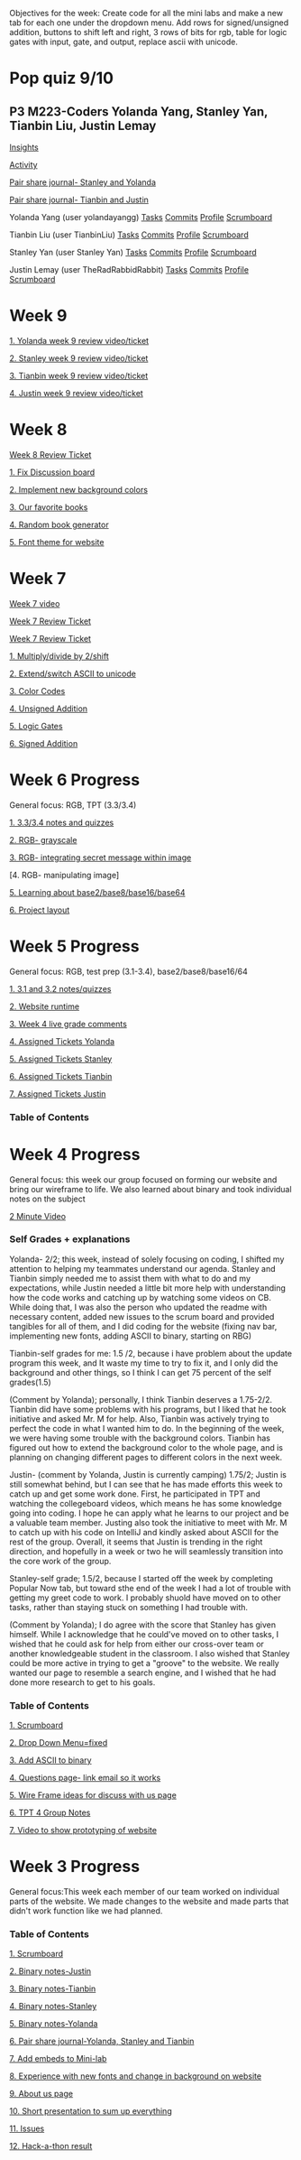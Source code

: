 Objectives for the week: Create code for all the mini labs and make a new tab for each one under the dropdown menu. Add rows for signed/unsigned addition, buttons to shift left and right, 3 rows of bits for rgb, table for logic gates with input, gate, and output, replace ascii with unicode.
<h1>Pop quiz 9/10</h1>
<h2>P3 M223-Coders Yolanda Yang, Stanley Yan, Tianbin Liu, Justin Lemay</h2>

[Insights](https://github.com/yolandayangg/flask_portfolio/pulse) 

[Activity](https://github.com/yolandayangg/flask_portfolio/graphs/contributors)

[Pair share journal- Stanley and Yolanda](https://docs.google.com/document/d/1VqkTr3uP8m7yMC01Ngiqay7hRKexQC2j_Ss2TpSUAMQ/edit?usp=sharing) 

[Pair share journal- Tianbin and Justin](https://docs.google.com/document/d/1jXt1_mOIhUU3PqdA9ylZIMYBEAuJzhF5u4mN17iYH-0/edit?usp=sharing)

Yolanda Yang (user yolandayangg) [Tasks](https://github.com/yolandayangg/flask_portfolio/issues) [Commits](https://github.com/yolandayangg/flask_portfolio/commits?author=yolandayangg) [Profile](https://github.com/yolandayangg) [Scrumboard](https://github.com/yolandayangg/flask_portfolio/projects/1?card_filter_query=assignee%3A+assignee%3A)

Tianbin Liu (user TianbinLiu) [Tasks](https://github.com/TianbinLiu/flask_portfolio/issues) [Commits](https://github.com/yolandayangg/flask_portfolio/commits?author=TianbinLiu) [Profile](https://github.com/TianbinLiu) [Scrumboard](https://github.com/yolandayangg/flask_portfolio/projects/1?card_filter_query=assignee%3Atianbinliu)

Stanley Yan (user Stanley Yan) [Tasks](https://github.com/yolandayangg/flask_portfolio/issues/assigned/Stanleyy03840) [Commits](https://github.com/yolandayangg/flask_portfolio/commits?author=Stanleyy03840) [Profile](https://github.com/Stanleyy03840) [Scrumboard](https://github.com/yolandayangg/flask_portfolio/projects/1?card_filter_query=assignee%3Astanleyy03840)

Justin Lemay (user TheRadRabbidRabbit) [Tasks](https://github.com/TianbinLiu/flask_portfolio/issues) [Commits](https://github.com/yolandayangg/flask_portfolio/commits?author=TheRadRabbidRabbit) [Profile](https://github.com/TheRadRabbidRabbit) [Scrumboard](https://github.com/yolandayangg/flask_portfolio/projects/1?card_filter_query=assignee%3Atheradrabbidrabbit)

<h1>Week 9</h1>

[1. Yolanda week 9 review video/ticket](https://github.com/yolandayangg/m223coders/issues/15)

[2. Stanley week 9 review video/ticket](https://github.com/yolandayangg/m223coders/issues/16)

[3. Tianbin week 9 review video/ticket](https://github.com/yolandayangg/m223coders/issues/14)

[4. Justin week 9 review video/ticket](https://github.com/yolandayangg/m223coders/issues/17)

<h1>Week 8</h1>

[Week 8 Review Ticket](https://github.com/yolandayangg/m223coders/issues/10)

[1. Fix Discussion board](https://github.com/yolandayangg/m223coders/issues/5)

[2. Implement new background colors](https://github.com/yolandayangg/m223coders/issues/8)

[3. Our favorite books](https://github.com/yolandayangg/m223coders/issues/7)

[4. Random book generator](https://github.com/yolandayangg/m223coders/issues/6)

[5. Font theme for website](https://github.com/yolandayangg/m223coders/issues/3)

<h1>Week 7</h1>

[Week 7 video](https://www.youtube.com/watch?v=X28wPS4vO10&feature=youtu.be)

[Week 7 Review Ticket](https://github.com/yolandayangg/flask_portfolio/issues/56)

[Week 7 Review Ticket](https://github.com/yolandayangg/flask_portfolio/issues/56)

[1. Multiply/divide by 2/shift](https://github.com/yolandayangg/flask_portfolio/issues/48)

[2. Extend/switch ASCII to unicode](https://github.com/yolandayangg/flask_portfolio/issues/52)

[3. Color Codes](https://github.com/yolandayangg/flask_portfolio/issues/51)

[4. Unsigned Addition](https://github.com/yolandayangg/flask_portfolio/issues/50)

[5. Logic Gates](https://github.com/yolandayangg/flask_portfolio/issues/53)

[6. Signed Addition](https://github.com/yolandayangg/flask_portfolio/issues/49) 

<h1>Week 6 Progress</h1>
General focus: RGB, TPT (3.3/3.4)

[1. 3.3/3.4 notes and quizzes](https://github.com/yolandayangg/flask_portfolio/issues/45)

[2. RGB- grayscale](https://github.com/yolandayangg/flask_portfolio/issues/38)

[3. RGB- integrating secret message within image](https://github.com/yolandayangg/flask_portfolio/issues/45) 

[4. RGB- manipulating image]

[5. Learning about base2/base8/base16/base64](https://docs.google.com/document/d/1KD1BIqaWoBsD48YYa9w8Wri7Nm3j-ngzZ26PQ9Mjqnw/edit)

[6. Project layout](https://docs.google.com/document/d/1Cl5AXjKMr7H9Ecaykdiq1W0RUENM2siBh5_4wGeSQI4/edit?usp=sharing)

<h1>Week 5 Progress</h1>
General focus: RGB, test prep (3.1-3.4), base2/base8/base16/64

[1. 3.1 and 3.2 notes/quizzes](https://github.com/yolandayangg/flask_portfolio/issues/41)

[2. Website runtime](https://github.com/yolandayangg/flask_portfolio/issues/25)

[3. Week 4 live grade comments](https://github.com/yolandayangg/flask_portfolio/issues/33) 

[4. Assigned Tickets Yolanda](https://github.com/yolandayangg/flask_portfolio/issues/assigned/yolandayangg)

[5. Assigned Tickets Stanley](https://github.com/yolandayangg/flask_portfolio/issues/assigned/Stanleyy03840)

[6. Assigned Tickets Tianbin](https://github.com/yolandayangg/flask_portfolio/issues/assigned/TianbinLiu)

[7. Assigned Tickets Justin](https://github.com/yolandayangg/flask_portfolio/issues/assigned/TheRadRabbidRabbit)
<h3>Table of Contents<h3/>
<h1>Week 4 Progress</h1>
General focus: this week our group focused on forming our website and bring our wireframe to life. We also learned about binary and took individual notes on the subject

[2 Minute Video](https://www.youtube.com/watch?v=i4MmoiRzv40)

<h3>Self Grades + explanations</h3>

Yolanda- 2/2; this week, instead of solely focusing on coding, I shifted my attention to helping my teammates understand our agenda. Stanley and Tianbin simply needed me to assist them with what to do and my expectations, while Justin needed a little bit more help with understanding how the code works and catching up by watching some videos on CB. While doing that, I was also the person who updated the readme with necessary content, added new issues to the scrum board and provided tangibles for all of them, and I did coding for the website (fixing nav bar, implementing new fonts, adding ASCII to binary, starting on RBG)

Tianbin-self grades for me: 1.5 /2, because i have problem about the update program this week, and It waste my time to try to fix it, and I only did the background and other things, so I think I can get 75 percent of the self grades(1.5)

(Comment by Yolanda); personally, I think Tianbin deserves a 1.75-2/2. Tianbin did have some problems with his programs, but I liked that he took initiative and asked Mr. M for help. Also, Tianbin was actively trying to perfect the code in what I wanted him to do. In the beginning of the week, we were having some trouble with the background colors. Tianbin has figured out how to extend the background color to the whole page, and is planning on changing different pages to different colors in the next week.

Justin- (comment by Yolanda, Justin is currently camping) 1.75/2; Justin is still somewhat behind, but I can see that he has made efforts this week to catch up and get some work done. First, he participated in TPT and watching the collegeboard videos, which means he has some knowledge going into coding. I hope he can apply what he learns to our project and be a valuable team member. Justing also took the initiative to meet with Mr. M to catch up with his code on IntelliJ and kindly asked about ASCII for the rest of the group. Overall, it seems that Justin is trending in the right direction, and hopefully in a week or two he will seamlessly transition into the core work of the group.

Stanley-self grade; 1.5/2, because I started off the week by completing Popular Now tab, but toward sthe end of the week I had a lot of trouble with getting my greet code to work. I probably shuold have moved on to other tasks, rather than staying stuck on something I had trouble with.

(Comment by Yolanda); I do agree with the score that Stanley has given himself. While I acknowledge that he could've moved on to other tasks, I wished that he could ask for help from either our cross-over team or another knowledgeable student in the classroom. I also wished that Stanley could be more active in trying to get a "groove" to the website. We really wanted our page to resemble a search engine, and I wished that he had done more research to get to his goals.

<h3>Table of Contents</h3>

[1. Scrumboard](https://github.com/yolandayangg/flask_portfolio/projects/1)

[2. Drop Down Menu=fixed](https://github.com/yolandayangg/flask_portfolio/issues/30)

[3. Add ASCII to binary](https://github.com/yolandayangg/flask_portfolio/issues/34)

[4. Questions page- link email so it works](https://github.com/yolandayangg/flask_portfolio/issues/24)

[5. Wire Frame ideas for discuss with us page](https://docs.google.com/drawings/d/1Sp0YN99QvGS2AanVSLYb9-U9Q9XCanWRzjxUPoNbzPY/edit?usp=sharing) 

[6. TPT 4 Group Notes](https://docs.google.com/document/d/1zeBIflt-fmx4ESYYfs3T0tMNLCM3c_Shx7uDU78FRkE/edit?usp=sharing)

[7. Video to show prototyping of website](https://github.com/yolandayangg/flask_portfolio/issues/25)

<h1>Week 3 Progress</h1>
General focus:This week each member of our team worked on individual parts of the website. We made changes to the website and made parts that didn't work function like we had planned.
<h3>Table of Contents</h3>

[1. Scrumboard](https://github.com/yolandayangg/flask_portfolio/projects/1)

[2. Binary notes-Justin](https://docs.google.com/document/d/1-CbXjcedDSxMuHECOvv7dvF_tcjbSF0LtGk_NMxmy2w/edit?usp=sharing)

[3. Binary notes-Tianbin](https://docs.google.com/document/d/1eOz0QMawSIe8ViSo3b6fR6LdZRAmMDKshRM_cRA0Ch4/edit?usp=sharing)

[4. Binary notes-Stanley](https://docs.google.com/document/d/1iLSGaSGQ2lFVq5InfgJbE6u6p0w_IpodkqXK8_BVClI/edit?usp=sharing)

[5. Binary notes-Yolanda](https://docs.google.com/document/d/10EvycQrFUT_EgIYDN1qOvUQcC0J9ivYZeZfBbqQlH-o/edit)

[6. Pair share journal-Yolanda, Stanley and Tianbin](https://docs.google.com/document/d/1VqkTr3uP8m7yMC01Ngiqay7hRKexQC2j_Ss2TpSUAMQ/edit?usp=sharing)

[7. Add embeds to Mini-lab](https://docs.google.com/document/d/1eE11L1Vy0nhxrb4YIrCC5imIb0umu5kk6l8RaLtMvm0/edit?usp=sharing)

[8. Experience with new fonts and change in background on website](https://docs.google.com/document/d/1VoR2FoKcQ-V2-_2a8CHSH63jsIos7X1ZwBPg_q_nHWc/edit?usp=sharing)

[9. About us page](https://docs.google.com/document/d/1Gnbe_61fB5rIWX7CnO3ThnzWt1H8baLBn5Kw10gcszM/edit?usp=sharing)

[10. Short presentation to sum up everything](https://docs.google.com/presentation/d/15UAxlS4eykzJeev10kHJHD6x4jU0gahcmKgiZHbLNX8/edit?usp=sharing)

[11. Issues](https://github.com/yolandayangg/flask_portfolio/issues)

[12. Hack-a-thon result](https://docs.google.com/document/d/1_o4TIlL21LoMUcV1deqd00JlxIpRclqYtaqQ0vE9l9U/edit?usp=sharing)

